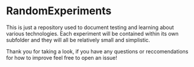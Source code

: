 # RandomExperiments

This is just a repository used to document testing and learning about various
technologies. Each experiment will be contained within its own subfolder and
they will all be relatively small and simplistic.

Thank you for taking a look, if you have any questions or reccomendations for how
to improve feel free to open an issue! 